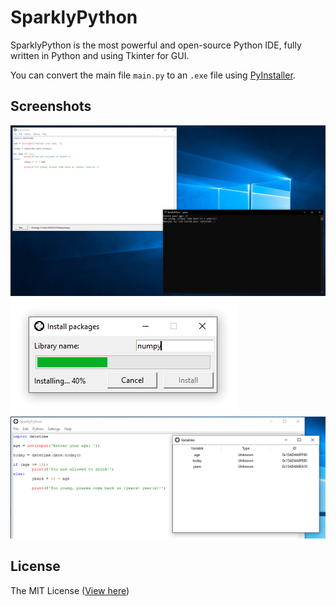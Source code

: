 # SparklyPython
SparklyPython is the most powerful and open-source Python IDE, fully written in Python and using Tkinter for GUI.

You can convert the main file `main.py` to an `.exe` file using [PyInstaller](https://pypi.org/project/pyinstaller/).

## Screenshots
<img src="./screenshots/first.png">
<img src="./screenshots/second.png">
<img src="./screenshots/third.png">

## License
The MIT License ([View here](./LICENSE))